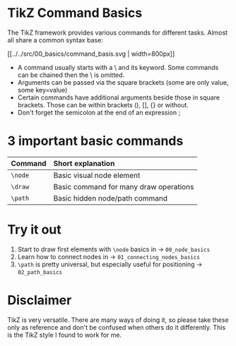# TikZ Command Basics

The TikZ framework provides various commands for different tasks. Almost all share a common syntax base:

[[../../src/00_basics/command_basis.svg | width=800px]]

* A command usually starts with a \ and its keyword. Some commands can be chained then the \ is omitted.
* Arguments can be passed via the square brackets (some are only value, some key=value)
* Certain commands have additional arguments beside those in square brackets. Those can be within brackets (), [], {} or without.
* Don't forget the semicolon at the end of an expression ;

# 3 important basic commands

| Command | Short explanation |
|:----|:-----|
`\node` | Basic visual node element |
`\draw` | Basic command for many draw operations | 
`\path` | Basic hidden node/path command |

# Try it out

1. Start to draw first elements with `\node` basics in → `00_node_basics`
1. Learn how to connect nodes in → `01_connecting_nodes_basics`
1. `\path` is pretty universal, but especially useful for positioning → `02_path_basics`

# Disclaimer

TikZ is very versatile. There are many ways of doing it, so please take these
only as reference and don't be confused when others do it differently.
This is the TikZ style I found to work for me.